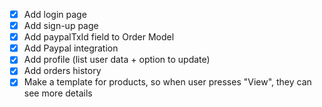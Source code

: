 - [x] Add login page
- [x] Add sign-up page
- [x] Add paypalTxId field to Order Model
- [x] Add Paypal integration
- [x] Add profile (list user data + option to update)
- [x] Add orders history
- [x] Make a template for products, so when user presses "View", they can see more details